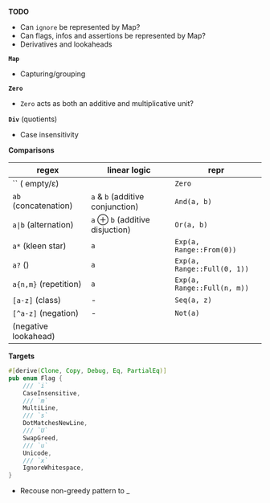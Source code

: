 **TODO**

- Can `ignore` be represented by Map?
- Can flags, infos and assertions be represented by Map?
- Derivatives and lookaheads

**`Map`**

- Capturing/grouping

**`Zero`**

- `Zero` acts as both an additive and multiplicative unit?

**`Div`** (quotients)

- Case insensitivity

**Comparisons**

| regex | linear logic | repr |
| - | - | - |
| `` ( empty/ε) | | `Zero` |
| `ab` (concatenation) | `a` & `b` (additive conjunction) | `And(a, b)` |
| `a\|b` (alternation) | `a` ⊕ `b` (additive disjuction) | `Or(a, b)` |
| `a*` (kleen star) | `a` | `Exp(a, Range::From(0))` |
| `a?` () | `a` | `Exp(a, Range::Full(0, 1))` |
| `a{n,m}` (repetition) | `a` | `Exp(a, Range::Full(n, m))` |
| `[a-z]` (class) | - | `Seq(a, z)` |
| `[^a-z]` (negation) | - | `Not(a)` |
| (negative lookahead) | | |

**Targets**

```rust
#[derive(Clone, Copy, Debug, Eq, PartialEq)]
pub enum Flag {
    /// `i`
    CaseInsensitive,
    /// `m`
    MultiLine,
    /// `s`
    DotMatchesNewLine,
    /// `U`
    SwapGreed,
    /// `u`
    Unicode,
    /// `x`
    IgnoreWhitespace,
}
```

- Recouse non-greedy pattern to _
